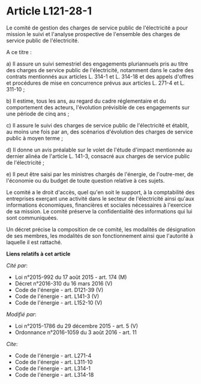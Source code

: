 # Article L121-28-1

Le comité de gestion des charges de service public de l'électricité a pour mission le suivi et l'analyse prospective de
l'ensemble des charges de service public de l'électricité.

A ce titre : 

a) Il assure un suivi semestriel des engagements pluriannuels pris au titre des charges de service public de l'électricité,
notamment dans le cadre des contrats mentionnés aux articles L. 314-1 et L. 314-18 et des appels d'offres et procédures de
mise en concurrence prévus aux articles L. 271-4 et L. 311-10 ; 

b) Il estime, tous les ans, au regard du cadre réglementaire et du comportement des acteurs, l'évolution prévisible de ces
engagements sur une période de cinq ans ; 

c) Il assure le suivi des charges de service public de l'électricité et établit, au moins une fois par an, des scénarios
d'évolution des charges de service public à moyen terme ; 

d) Il donne un avis préalable sur le volet de l'étude d'impact mentionnée au dernier alinéa de l'article L. 141-3, consacré
aux charges de service public de l'électricité ; 

e) Il peut être saisi par les ministres chargés de l'énergie, de l'outre-mer, de l'économie ou du budget de toute question
relative à ces sujets. 

Le comité a le droit d'accès, quel qu'en soit le support, à la comptabilité des entreprises exerçant une activité dans le
secteur de l'électricité ainsi qu'aux informations économiques, financières et sociales nécessaires à l'exercice de sa
mission. Le comité préserve la confidentialité des informations qui lui sont communiquées. 

Un décret précise la composition de ce comité, les modalités de désignation de ses membres, les modalités de son
fonctionnement ainsi que l'autorité à laquelle il est rattaché.

**Liens relatifs à cet article**

_Cité par_:

  - Loi n°2015-992 du 17 août 2015 - art. 174 (M)
  - Décret n°2016-310 du 16 mars 2016 (V)
  - Code de l'énergie - art. D121-39 (V)
  - Code de l'énergie - art. L141-3 (V)
  - Code de l'énergie - art. L152-10 (V)

_Modifié par_:

  - Loi n°2015-1786 du 29 décembre 2015 - art. 5 (V)
  - Ordonnance n°2016-1059 du 3 août 2016 - art. 11

_Cite_:

  - Code de l'énergie - art. L271-4
  - Code de l'énergie - art. L311-10
  - Code de l'énergie - art. L314-1
  - Code de l'énergie - art. L314-18
